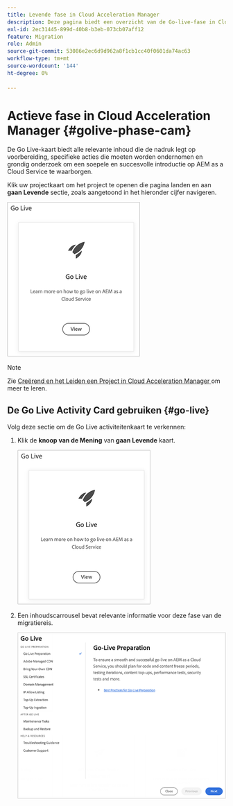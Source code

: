 ```yaml
---
title: Levende fase in Cloud Acceleration Manager
description: Deze pagina biedt een overzicht van de Go-live-fase in Cloud Acceleration Manager.
exl-id: 2ec31445-899d-40b8-b3eb-073cb07aff12
feature: Migration
role: Admin
source-git-commit: 53086e2ec6d9d962a8f1cb1cc40f0601da74ac63
workflow-type: tm+mt
source-wordcount: '144'
ht-degree: 0%

---
```


# Actieve fase in Cloud Acceleration Manager {#golive-phase-cam}

De Go Live-kaart biedt alle relevante inhoud die de nadruk legt op voorbereiding, specifieke acties die moeten worden ondernomen en grondig onderzoek om een soepele en succesvolle introductie op AEM as a Cloud Service te waarborgen.

Klik uw projectkaart om het project te openen die pagina landen en aan **gaan Levende** sectie, zoals aangetoond in het hieronder cijfer navigeren.

![ gaan Levend ](/help/journey-migration/cloud-acceleration-manager/assets/golive-1.png)

>[!NOTE]
>Zie [ Creërend en het Leiden een Project in Cloud Acceleration Manager ](https://experienceleague.adobe.com/docs/experience-manager-cloud-service/moving/cloud-acceleration-manager/using-cam/getting-started-cam.html?lang=nl-NL#create-project) om meer te leren.


## De Go Live Activity Card gebruiken {#go-live}

Volg deze sectie om de Go Live activiteitenkaart te verkennen:

1. Klik de **knoop van de Mening** van **gaan Levende** kaart.

   ![ ga Levend - Mening ](/help/journey-migration/cloud-acceleration-manager/assets/golive-1.png)

1. Een inhoudscarrousel bevat relevante informatie voor deze fase van de migratiereis.

   ![ de vertoningen van de inhoudscarrousel relevante informatie ](/help/journey-migration/cloud-acceleration-manager/assets/golive-2.png)
